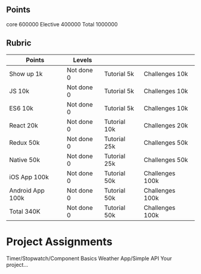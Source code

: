 ## Points

core        600000
Elective    400000
Total       1000000

## Rubric

| Points         | Levels   |            |               |
|----------------|----------|------------|---------------|
|Show up       1k|Not done 0|Tutorial  5k|Challenges  10k|
|JS           10k|Not done 0|Tutorial  5k|Challenges  10k|
|ES6          10k|Not done 0|Tutorial  5k|Challenges  10k|
|React        20k|Not done 0|Tutorial 10k|Challenges  20k|
|Redux        50k|Not done 0|Tutorial 25k|Challenges  50k|
|Native       50k|Not done 0|Tutorial 25k|Challenges  50k|
|iOS App     100k|Not done 0|Tutorial 50k|Challenges 100k|
|Android App 100k|Not done 0|Tutorial 50k|Challenges 100k|
|Total       340K|Not done 0|Tutorial 50k|Challenges 100k|

# Project Assignments 

Timer/Stopwatch/Component Basics 
Weather App/Simple API
Your project...